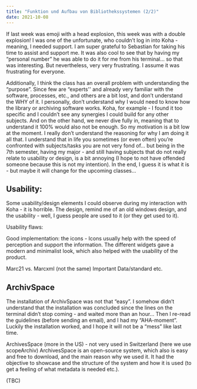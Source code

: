 ```yaml
---
title: "Funktion und Aufbau von Bibliothekssystemen (2/2)"
date: 2021-10-08
---
```


If last week was emoji with a head explosion, this week was with a double explosion! I was one of the unfortunate, who couldn’t log in into Koha - meaning, I needed support. I am super grateful to Sebastian for taking his time to assist and support me. It was also cool to see that by having my “personal number” he was able to do it for me from his terminal… so that was interesting. But nevertheless, very very frustrating. I assume it was frustrating for everyone. 

Additionally, I think the class has an overall problem with understanding the “purpose”. Since few are “experts'' and already very familiar with the software, processes, etc., and others are a bit lost, and don’t understand the WHY of it. I personally, don’t understand why I would need to know how the library or archiving software works. Koha, for example - I found it too specific and I couldn’t see any synergies I could build for any other subjects. And on the other hand, we never dive fully in, meaning that to understand it 100% would also not be enough. So my motivation is a bit low at the moment. I really don’t understand the reasoning for why I am doing it all that. I understand that in life you sometimes (or even often) you’re confronted with subjects/tasks you are not very fond of… but being in the 7th semester, having my major - and still having subjects that do not really relate to usability or design, is a bit annoying (I hope to not have offended someone because this is not my intention). In the end, I guess it is what it is - but maybe it will change for the upcoming classes…

## Usability:

Some usability/design elements I could observe during my interaction with Koha - it is horrible. The design, remind me of an old windows design, and the usability - well, I guess people are used to it (or they get used to it). 

Usability flaws:

Good implementation: the icons - Icons usually help with the speed of perception and support the information. The different widgets gave a modern and minimalist look, which also helped with the usability of the product. 

  Marc21 vs. Marcxml (not the same)
Important Data/standard etc. 

## ArchivSpace 
The installation of ArchivSpace was not that “easy”. I somehow didn’t understand that the installation was concluded since the lines on the terminal didn’t stop coming - and waited more than an hour… Then I re-read the guidelines (before sending an email), and I had my “AHA-moment”. Luckily the installation worked, and I hope it will not be a “mess” like last time.   

ArchivesSpace (more in the US) - not very used in Switzerland (here we use scopeArchiv) 
ArchivesSpace is an open-source system, which also is easy and free to download, and the main reason why we used it.  It had the objective to showcase and the structure of the system and how it is used (to get a feeling of what metadata is needed etc.).

(TBC)
